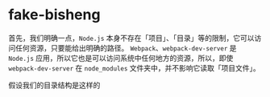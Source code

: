 # fake-bisheng

首先，我们明确一点，`Node.js` 本身不存在「项目」、「目录」等的限制，它可以访问任何资源，只要能给出明确的路径。
`Webpack`、`webpack-dev-server` 是 `Node.js` 应用，所以它也是可以访问系统中任何地方的资源，所以，即使 `webpack-dev-server` 在 `node_modules` 文件夹中，并不影响它读取「项目文件」。

假设我们的目录结构是这样的

```js

```